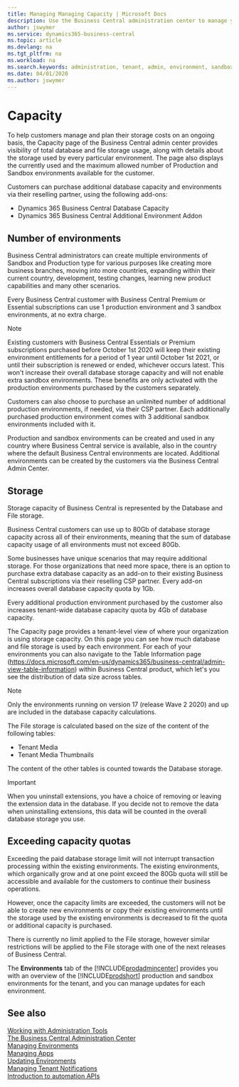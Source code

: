 ```yaml
---
title: Managing Managing Capacity | Microsoft Docs
description: Use the Business Central administration center to manage your tenant managing capacity 
author: jswymer
ms.service: dynamics365-business-central
ms.topic: article
ms.devlang: na
ms.tgt_pltfrm: na
ms.workload: na
ms.search.keywords: administration, tenant, admin, environment, sandbox
ms.date: 04/01/2020
ms.author: jswymer
---
```


# Capacity

To help customers manage and plan their storage costs on an ongoing basis, the Capacity page of the Business Central admin center provides visibility of total database and file storage usage, along with details about the storage used by every particular environment. The page also displays the currently used and the maximum allowed number of Production and Sandbox environments available for the customer.  

Customers can purchase additional database capacity and environments via their reselling partner, using the following add-ons:  
- Dynamics 365 Business Central Database Capacity 
- Dynamics 365 Business Central Additional Environment Addon 

## Number of environments 

Business Central administrators can create multiple environments of Sandbox and Production type for various purposes like creating more business branches, moving into more countries, expanding within their current country, development, testing changes, learning new product capabilities and many other scenarios. 

Every Business Central customer with Business Central Premium or Essential subscriptions can use 1 production environment and 3 sandbox environments, at no extra charge.  

> [!NOTE]
> Existing customers with Business Central Essentials or Premium subscriptions purchased before October 1st 2020 will keep their existing environment entitlements for a period of 1 year until October 1st 2021, or until their subscription is renewed or ended, whichever occurs latest. This won't increase their overall database storage capacity and will not enable extra sandbox environments. These benefits are only activated with the production environments purchased by the customers separately. 

Customers can also choose to purchase an unlimited number of additional production environments, if needed, via their CSP partner. Each additionally purchased  production environment comes with 3 additional sandbox environments included with it.  

Production and sandbox environments can be created and used in any country where Business Central service is available, also in the country where the default Business Central environments are located. Additional environments can be created by the customers via the Business Central Admin Center. 

## Storage 

Storage capacity of Business Central is represented by the Database and File storage.  

Business Central customers can use up to 80Gb of database storage capacity across all of their environments, meaning that the sum of database capacity usage of all environments must not exceed 80Gb.  

Some businesses have unique scenarios that may require additional storage. For those organizations that need more space, there is an option to purchase extra database capacity as an add-on to their existing Business Central subscriptions via their reselling CSP partner.  Every add-on increases overall database capacity quota by 1Gb.  

Every additional production environment purchased by the customer also increases tenant-wide database capacity quota by 4Gb of database capacity.  

The Capacity page provides a tenant-level view of where your organization is using storage capacity. On this page you can see how much database and file storage is used by each environment. For each of your environments you can also navigate to the Table Information page (https://docs.microsoft.com/en-us/dynamics365/business-central/admin-view-table-information) within Business Central product, which let's you see the distribution of data size across tables. 

> [!NOTE]
> Only the environments running on version 17 (release Wave 2 2020) and up are included in the database capacity calculations.  

The File storage is calculated based on the size of the content of the following tables: 

- Tenant Media 
- Tenant Media Thumbnails 

The content of the other tables is counted towards the Database storage.  

> [!IMPORTANT]
> When you uninstall extensions, you have a choice of removing or leaving the extension data in the database. If you decide not to remove the data when uninstalling extensions, this data will be counted in the overall database storage you use.  

## Exceeding capacity quotas 

Exceeding the paid database storage limit will not interrupt transaction processing within the existing environments. The existing environments, which organically grow and at one point exceed the 80Gb quota will still be accessible and available for the customers to continue their business operations.   

However, once the capacity limits are exceeded, the customers will not be able to create new environments or copy their existing environments until the storage used by the existing environments is decreased to fit the quota or additional capacity is purchased.  

There is currently no limit applied to the File storage, however similar restrictions will be applied to the File storage with one of the next releases of Business Central.

The **Environments** tab of the [!INCLUDE[prodadmincenter](../developer/includes/prodadmincenter.md)] provides you with an overview of the [!INCLUDE[prodshort](../developer/includes/prodshort.md)] production and sandbox environments for the tenant, and you can manage updates for each environment.

## See also

[Working with Administration Tools](administration.md)  
[The Business Central Administration Center](tenant-admin-center.md)  
[Managing Environments](tenant-admin-center-environments.md)  
[Managing Apps](tenant-admin-center-manage-apps.md)  
[Updating Environments](tenant-admin-center-update-management.md)  
[Managing Tenant Notifications](tenant-admin-center-notifications.md)  
[Introduction to automation APIs](itpro-introduction-to-automation-apis.md)  
